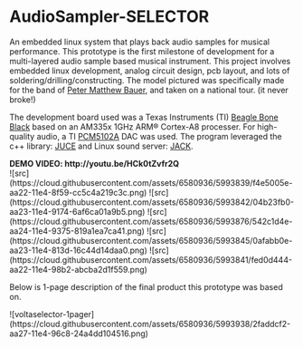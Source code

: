 # AudioSampler-SELECTOR

An embedded linux system that plays back audio samples for musical performance. This prototype is the first milestone of development for a multi-layered audio sample based musical instrument. This project involves embedded linux development, analog circuit design, pcb layout, and lots of soldering/drilling/constructing. The model pictured was specifically made for the band of <a href="http://petermatthewbauer.com/" target="_blank">Peter Matthew Bauer</a>, and taken on a national tour. (it never broke!)

<p>The development board used was a Texas Instruments (TI) <a href="http://beagleboard.org/BLACK" target="_blank">Beagle Bone Black</a> based on an AM335x 1GHz ARM® Cortex-A8 processer. For high-quality audio, a TI <a href="http://www.ti.com/product/pcm5102a/description" target="_blank">PCM5102A</a> DAC was used. The program leveraged the c++ library: <a href="http://www.juce.com/" target="_blank">JUCE</a> and Linux sound server: <a href="http://jackaudio.org/" target="_blank">JACK</a>.</p>
<b> DEMO VIDEO: http://youtu.be/HCk0tZvfr2Q</b><br>
![src](https://cloud.githubusercontent.com/assets/6580936/5993839/f4e5005e-aa22-11e4-8f59-cc5c4a219c3c.png)
![src](https://cloud.githubusercontent.com/assets/6580936/5993842/04b23fb0-aa23-11e4-9174-6af6ca01a9b5.png)
![src](https://cloud.githubusercontent.com/assets/6580936/5993876/542c1d4e-aa24-11e4-9375-819a1ea7ca41.png)
![src](https://cloud.githubusercontent.com/assets/6580936/5993845/0afabb0e-aa23-11e4-813d-16c44d14daa0.png)
![src](https://cloud.githubusercontent.com/assets/6580936/5993841/fed0d444-aa22-11e4-98b2-abcba2d1f559.png)
<p> Below is 1-page description of the final product this prototype was based on.</p>
![voltaselector-1pager](https://cloud.githubusercontent.com/assets/6580936/5993938/2faddcf2-aa27-11e4-96c8-24a4dd104516.png)

